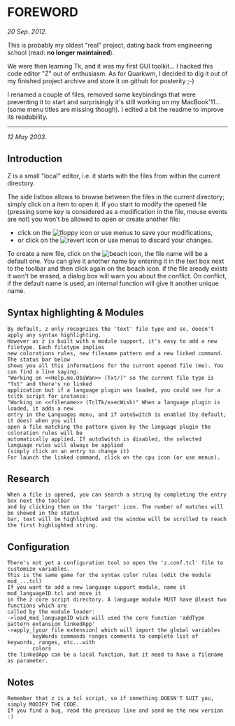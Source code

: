 FOREWORD
========

_20 Sep. 2012._

This is probably my oldest "real" project, dating back from engineering school (read: **no longer maintained**).

We were then learning Tk, and it was my first GUI toolkit... I hacked this code editor "Z" out of enthusiasm.
As for Quarkwm, I decided to dig it out of my finished project archive and store it on github for posterity ;-)

I renamed a couple of files, removed some keybindings that were preventing it to start
and surprisingly it's still working on my MacBook'11... (some menu titles are missing though).
I edited a bit the readme to improve its readability.

* * *

_12 May 2003._

Introduction
------------

Z is a small "local" editor,
i.e. it starts with the files from within the current directory.

The side listbox allows to browse between the files in the current directory;
simply click on a item to open it.
If you start to modify the opened file
(pressing some key is considered as a modification in the file, mouse events are not)
you won't be allowed to open or create another file:
* click on the ![floppy icon](https://github.com/claerhout/zed/raw/master/16_save.gif) or use menus to save your modifications,
* or click on the ![revert icon](https://github.com/claerhout/zed/raw/master/16_revert.gif) or use menus to discard your changes.

To create a new file,
click on the ![beach icon](https://github.com/claerhout/zed/raw/master/holiday.gif),
the file name will be a default one.
You can give it another name by entering it in the text box next to the toolbar and then
click again on the beach icon.
if the file aready exists it won't be erased, a dialog box will warn you about the conflict.
On conflict, if the default name is used, an internal function will give it another unique name.

Syntax highlighting & Modules
-----------------------------

	By default, z only recognizes the 'text' file type and so, doesn't apply any syntax highlighting.
	However as z is built with a module support, it's easy to add a new filetype. Each filetype implies
	new colorations rules, new filename pattern and a new linked command. The status bar below
	shows you all this informations for the current opened file (me). You can find a line saying:
	"Working on <<Help.me.ObiWan>> (Txt/)" so the current file type is "Txt" and there's no linked
	application but if a language plugin was loaded, you could see for a tcltk script for instance:
	"Working on <<filename>> (TclTk/execWish)" When a language plugin is loaded, it adds a new
	entry in the Languages menu, and if autoSwitch is enabled (by default, it does) when you will
	open a file matching the pattern given by the language plugin the coloration rules will be
	automatically applied. If autoSwitch is disabled, the selected language rules will always be applied
	(simply click on an entry to change it)
	For launch the linked command, click on the cpu icon (or use menus).

Research
--------

	When a file is opened, you can search a string by completing the entry box next the toolbar
	and by clicking then on the 'target' icon. The number of matches will be showed in the status
	bar, text will be highlighted and the window will be scrolled to reach the first highlighted string.

Configuration
-------------

	There's not yet a configuration tool so open the 'z.conf.tcl' file to customize variables.
	This is the same game for the syntax color rules (edit the module mod_...tcl)
	If you want to add a new language support module, name it mod_languageID.tcl and move it
	in the z core script directory. A language module MUST have @least two functions which are
	called by the module loader:
	->load_mod_languageID wich will used the core function 'addType pattern extansion linkedApp'
	->apply_[your file extension] which will import the global variables
			keyWords commands ranges comments to complete list of keywords, ranges, etc...with
			colors
	the linkedApp can be a local function, but it need to have a filename as parameter.

Notes
-----

	Remember that z is a tcl script, so if something DOESN'T SUIT you, simply MODIFY THE CODE.
	If you find a bug, read the previous line and send me the new version :)
